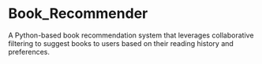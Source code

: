 # Book_Recommender
A Python-based book recommendation system that leverages collaborative filtering to suggest books to users based on their reading history and preferences.
